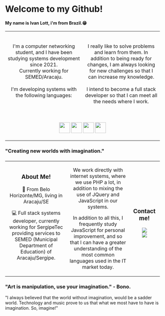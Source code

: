 <link rel="stylesheet" href="https://cdn.jsdelivr.net/gh/devicons/devicon@v2.15.1/devicon.min.css">
<h1> Welcome to my Github! </br> 
    <h4>
        My name is Ivan Lott, i'm from Brazil.😁
    </h4>
    
</h1>

<table>

<tr>
    <td width="50%" align="center">
        <p>
            </br>
            I'm a computer networking student, and I have been studying systems development since 2021.</br>
            Currently working for SEMED/Aracaju.</br></br>
            I'm developing systems with the following languages:</br></br><br>
        </p>
    </td>
    <td width="50%" align="center">
        <p>
            I really like to solve problems and learn from them. In addition to being ready for changes, I am always looking for new challenges so that I can increase my knowledge.</br></br>
            I intend to become a full stack developer so that I can meet all the needs where I work.
        </p>
    </td>
</tr>
<tr>
    <td colspan="2" align="center">
        <p>
            <img src="https://cdn.jsdelivr.net/gh/devicons/devicon/icons/html5/html5-original-wordmark.svg" width="35" height="35"/>
            <img src="https://cdn.jsdelivr.net/gh/devicons/devicon/icons/css3/css3-original-wordmark.svg" width="35" height="35"/>
            <img src="https://cdn.jsdelivr.net/gh/devicons/devicon/icons/php/php-original.svg" width="35" height="35"/>
            <img src="https://cdn.jsdelivr.net/gh/devicons/devicon/icons/javascript/javascript-original.svg" width="35" height="35"/>
<!--             <img src="https://cdn.jsdelivr.net/gh/devicons/devicon/icons/jquery/jquery-original-wordmark.svg" width="35" height="35"/>
            <img src="https://cdn.jsdelivr.net/gh/devicons/devicon/icons/vuejs/vuejs-original-wordmark.svg" width="35" height="35"/>
            <img src="https://cdn.jsdelivr.net/gh/devicons/devicon/icons/nodejs/nodejs-original-wordmark.svg" width="35" height="35"/>
            <img src="https://cdn.jsdelivr.net/gh/devicons/devicon/icons/react/react-original-wordmark.svg" width="35" height="35"/> -->
        </p>
    </td>
</tr>
</table>

<h3>
    <b>"Creating new worlds with imagination."</b>
<h3>
<table align="center">
    <tr>
        <td width="40%" align="center">
            <h3>About Me!</h3>
            <p>🚩 From Belo Horizonte/MG, living in Aracaju/SE</p>
            <p>💻 Full stack systems developer, currently working for SergipeTec providing services to SEMED (Municipal Department of Education) of Aracaju/Sergipe.</p><br>
        </td>
        <td width="40%" align="center">
            <p>We work directly with internet systems, where we use PHP a lot, in addition to mixing the use of JQuery and JavaScript in our systems.<br></p>
            <p>In addition to all this, I frequently study JavaScript for personal improvement, and so that I can have a greater understanding of the most common languages ​​used in the IT market today.</p>
        </td>
        <td width="20%" align="center">
            <h3>Contact me!</h3>
            <a href="https://www.linkedin.com/in/ivan-lott-854497211/" target="#">
                <img src="https://img.shields.io/badge/LinkedIn-0077B5?style=for-the-badge&logo=linkedin&logoColor=white" target="_blank">
            </a><br>
            <a href="https://www.instagram.com/ilott__/" target="#">
                <img src="https://img.shields.io/badge/Instagram-E4405F?style=for-the-badge&logo=instagram&logoColor=white" target ="_blank">
            </a>
        </td>
    </tr>
</table>

<h3> "Art is manipulation, use your imagination." - Bono.</h3>

<p> "I always believed that the world without imagination, would be a sadder world.
Technology and music prove to us that what we most have to have is imagination. So, imagine!" </p>
